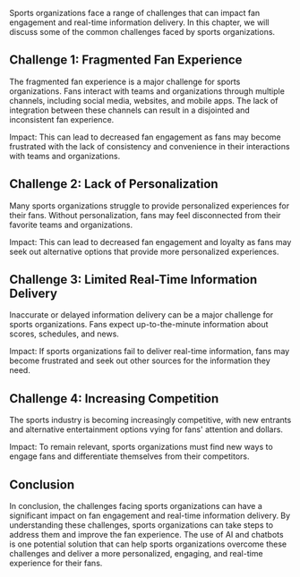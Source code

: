 
Sports organizations face a range of challenges that can impact fan engagement and real-time information delivery. In this chapter, we will discuss some of the common challenges faced by sports organizations.

Challenge 1: Fragmented Fan Experience
--------------------------------------

The fragmented fan experience is a major challenge for sports organizations. Fans interact with teams and organizations through multiple channels, including social media, websites, and mobile apps. The lack of integration between these channels can result in a disjointed and inconsistent fan experience.

Impact: This can lead to decreased fan engagement as fans may become frustrated with the lack of consistency and convenience in their interactions with teams and organizations.

Challenge 2: Lack of Personalization
------------------------------------

Many sports organizations struggle to provide personalized experiences for their fans. Without personalization, fans may feel disconnected from their favorite teams and organizations.

Impact: This can lead to decreased fan engagement and loyalty as fans may seek out alternative options that provide more personalized experiences.

Challenge 3: Limited Real-Time Information Delivery
---------------------------------------------------

Inaccurate or delayed information delivery can be a major challenge for sports organizations. Fans expect up-to-the-minute information about scores, schedules, and news.

Impact: If sports organizations fail to deliver real-time information, fans may become frustrated and seek out other sources for the information they need.

Challenge 4: Increasing Competition
-----------------------------------

The sports industry is becoming increasingly competitive, with new entrants and alternative entertainment options vying for fans' attention and dollars.

Impact: To remain relevant, sports organizations must find new ways to engage fans and differentiate themselves from their competitors.

Conclusion
----------

In conclusion, the challenges facing sports organizations can have a significant impact on fan engagement and real-time information delivery. By understanding these challenges, sports organizations can take steps to address them and improve the fan experience. The use of AI and chatbots is one potential solution that can help sports organizations overcome these challenges and deliver a more personalized, engaging, and real-time experience for their fans.
